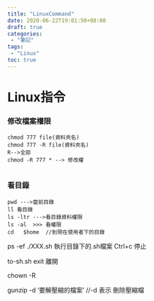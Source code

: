```yaml
---
title: "LinuxCommand"
date: 2020-06-22T19:01:50+08:00
draft: true
categories:
 - "筆記"
tags:
 - "Linux"
toc: true
---
```


# Linux指令
<!--more-->

### 修改檔案權限

```shell
chmod 777 file(資料夾名)
chmod 777 -R file(資料夾名)  
R-->全部
chmod -R 777 * --> 修改權


```



### 看目錄

```shell
pwd --->當前目錄
ll 看目錄
ls -ltr --->看目錄資料權限
ls -al  >>> 看權限
cd   $home  //到現在使用者下的目錄

```






ps -ef
./XXX.sh 執行目錄下的.sh檔案
Ctrl+c 停止

to-sh.sh 
exit 離開

chown -R

gunzip -d  ‘要解壓縮的檔案’ //-d 表示 刪除壓縮檔


